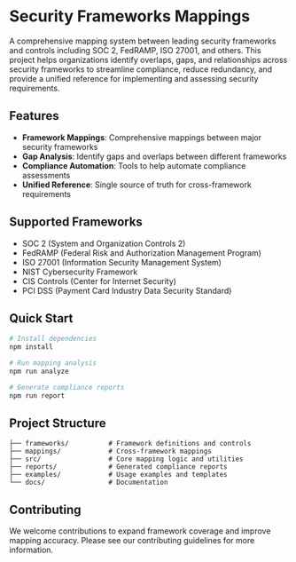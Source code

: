 # Security Frameworks Mappings

A comprehensive mapping system between leading security frameworks and controls including SOC 2, FedRAMP, ISO 27001, and others. This project helps organizations identify overlaps, gaps, and relationships across security frameworks to streamline compliance, reduce redundancy, and provide a unified reference for implementing and assessing security requirements.

## Features

- **Framework Mappings**: Comprehensive mappings between major security frameworks
- **Gap Analysis**: Identify gaps and overlaps between different frameworks
- **Compliance Automation**: Tools to help automate compliance assessments
- **Unified Reference**: Single source of truth for cross-framework requirements

## Supported Frameworks

- SOC 2 (System and Organization Controls 2)
- FedRAMP (Federal Risk and Authorization Management Program)  
- ISO 27001 (Information Security Management System)
- NIST Cybersecurity Framework
- CIS Controls (Center for Internet Security)
- PCI DSS (Payment Card Industry Data Security Standard)

## Quick Start

```bash
# Install dependencies
npm install

# Run mapping analysis
npm run analyze

# Generate compliance reports
npm run report
```

## Project Structure

```
├── frameworks/          # Framework definitions and controls
├── mappings/            # Cross-framework mappings
├── src/                 # Core mapping logic and utilities
├── reports/             # Generated compliance reports
├── examples/            # Usage examples and templates
└── docs/                # Documentation
```

## Contributing

We welcome contributions to expand framework coverage and improve mapping accuracy. Please see our contributing guidelines for more information.